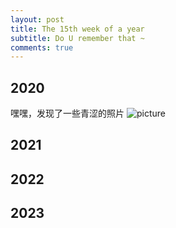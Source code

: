 ```yaml
---
layout: post
title: The 15th week of a year
subtitle: Do U remember that ~
comments: true
---
```


## 2020
嘿嘿，发现了一些青涩的照片
![picture](ttps://s2.loli.net/2023/12/22/BJ1rQm5MUAfHo39.jpg)


## 2021


## 2022


## 2023




